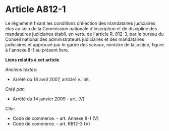 # Article A812-1

Le règlement fixant les conditions d'élection des mandataires judiciaires élus au sein de la Commission nationale
d'inscription et de discipline des mandataires judiciaires établi, en vertu de l'article R. 812-3, par le bureau du Conseil
national des administrateurs judiciaires et des mandataires judiciaires et approuvé par le garde des sceaux, ministre de la
justice, figure à l'annexe 8-1 au présent livre.

**Liens relatifs à cet article**

_Anciens textes_:

  - Arrêté du 18 avril 2007, article1 v. init.

_Créé par_:

  - Arrêté du 14 janvier 2009 - art. (V)

_Cite_:

  - Code de commerce. - art. Annexe 8-1 (V)
  - Code de commerce. - art. R812-3 (V)
